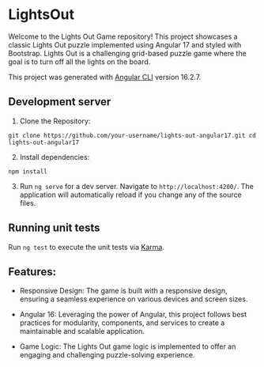 # LightsOut

Welcome to the Lights Out Game repository! This project showcases a classic Lights Out puzzle implemented using Angular 17 and styled with Bootstrap. Lights Out is a challenging grid-based puzzle game where the goal is to turn off all the lights on the board.

This project was generated with [Angular CLI](https://github.com/angular/angular-cli) version 16.2.7.

## Development server

1. Clone the Repository:

`git clone https://github.com/your-username/lights-out-angular17.git
cd lights-out-angular17`

2. Install dependencies:

`npm install`

3. Run `ng serve` for a dev server. Navigate to `http://localhost:4200/`. The application will automatically reload if you change any of the source files.

## Running unit tests

Run `ng test` to execute the unit tests via [Karma](https://karma-runner.github.io).

## Features:

- Responsive Design: The game is built with a responsive design, ensuring a seamless experience on various devices and screen sizes.

- Angular 16: Leveraging the power of Angular, this project follows best practices for modularity, components, and services to create a maintainable and scalable application.

- Game Logic: The Lights Out game logic is implemented to offer an engaging and challenging puzzle-solving experience.

